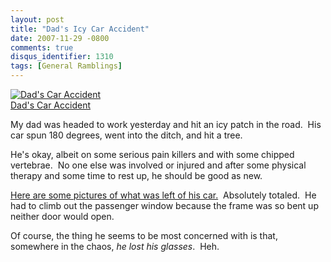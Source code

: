 ```yaml
---
layout: post
title: "Dad's Icy Car Accident"
date: 2007-11-29 -0800
comments: true
disqus_identifier: 1310
tags: [General Ramblings]
---
```


[![Dad's Car Accident](http://lh3.google.com/travis.illig/R07WnVrMtiE/AAAAAAAAAP8/R5gDlmvzpfw/s160-c/DadSCarAccident.jpg)](http://picasaweb.google.com/travis.illig/DadSCarAccident)<br />[Dad's Car Accident](http://picasaweb.google.com/travis.illig/DadSCarAccident)

My dad was headed to work yesterday and hit an icy patch in the road. 
His car spun 180 degrees, went into the ditch, and hit a tree.

He's okay, albeit on some serious pain killers and with some chipped
vertebrae.  No one else was involved or injured and after some physical
therapy and some time to rest up, he should be good as new.

[Here are some pictures of what was left of his
car.](http://picasaweb.google.com/travis.illig/DadSCarAccident) 
Absolutely totaled.  He had to climb out the passenger window because
the frame was so bent up neither door would open.

Of course, the thing he seems to be most concerned with is that,
somewhere in the chaos, *he lost his glasses*.  Heh.

